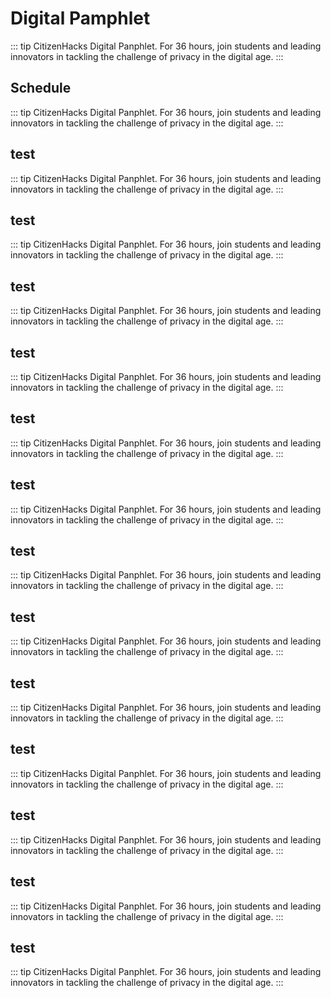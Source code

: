 # Digital Pamphlet

::: tip CitizenHacks Digital Panphlet.
For 36 hours, join students and leading innovators in tackling the challenge of privacy in the digital age.
:::

## Schedule

<Timeline />
<Schedule />

::: tip CitizenHacks Digital Panphlet.
For 36 hours, join students and leading innovators in tackling the challenge of privacy in the digital age.
:::

## test

::: tip CitizenHacks Digital Panphlet.
For 36 hours, join students and leading innovators in tackling the challenge of privacy in the digital age.
:::

## test

::: tip CitizenHacks Digital Panphlet.
For 36 hours, join students and leading innovators in tackling the challenge of privacy in the digital age.
:::

## test

::: tip CitizenHacks Digital Panphlet.
For 36 hours, join students and leading innovators in tackling the challenge of privacy in the digital age.
:::

## test

::: tip CitizenHacks Digital Panphlet.
For 36 hours, join students and leading innovators in tackling the challenge of privacy in the digital age.
:::

## test

::: tip CitizenHacks Digital Panphlet.
For 36 hours, join students and leading innovators in tackling the challenge of privacy in the digital age.
:::

## test

::: tip CitizenHacks Digital Panphlet.
For 36 hours, join students and leading innovators in tackling the challenge of privacy in the digital age.
:::

## test

::: tip CitizenHacks Digital Panphlet.
For 36 hours, join students and leading innovators in tackling the challenge of privacy in the digital age.
:::

## test

::: tip CitizenHacks Digital Panphlet.
For 36 hours, join students and leading innovators in tackling the challenge of privacy in the digital age.
:::

## test

::: tip CitizenHacks Digital Panphlet.
For 36 hours, join students and leading innovators in tackling the challenge of privacy in the digital age.
:::

## test

::: tip CitizenHacks Digital Panphlet.
For 36 hours, join students and leading innovators in tackling the challenge of privacy in the digital age.
:::

## test

::: tip CitizenHacks Digital Panphlet.
For 36 hours, join students and leading innovators in tackling the challenge of privacy in the digital age.
:::

## test

::: tip CitizenHacks Digital Panphlet.
For 36 hours, join students and leading innovators in tackling the challenge of privacy in the digital age.
:::

## test

::: tip CitizenHacks Digital Panphlet.
For 36 hours, join students and leading innovators in tackling the challenge of privacy in the digital age.
:::
